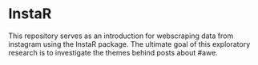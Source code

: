 # InstaR

This repository serves as an introduction for webscraping data from instagram using the InstaR package. The ultimate goal of this exploratory research is to investigate the themes behind posts about #awe.
